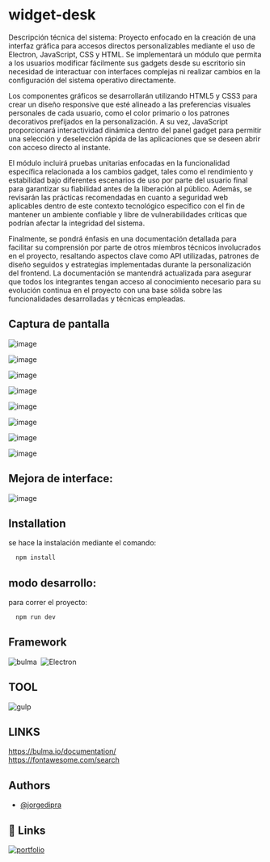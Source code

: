 # widget-desk
Descripción técnica del sistema: Proyecto enfocado en la creación de una interfaz gráfica para accesos directos personalizables mediante el uso de Electron, JavaScript, CSS y HTML. Se implementará un módulo que permita a los usuarios modificar fácilmente sus gadgets desde su escritorio sin necesidad de interactuar con interfaces complejas ni realizar cambios en la configuración del sistema operativo directamente.

Los componentes gráficos se desarrollarán utilizando HTML5 y CSS3 para crear un diseño responsive que esté alineado a las preferencias visuales personales de cada usuario, como el color primario o los patrones decorativos prefijados en la personalización. A su vez, JavaScript proporcionará interactividad dinámica dentro del panel gadget para permitir una selección y deselección rápida de las aplicaciones que se deseen abrir con acceso directo al instante.

El módulo incluirá pruebas unitarias enfocadas en la funcionalidad específica relacionada a los cambios gadget, tales como el rendimiento y estabilidad bajo diferentes escenarios de uso por parte del usuario final para garantizar su fiabilidad antes de la liberación al público. Además, se revisarán las prácticas recomendadas en cuanto a seguridad web aplicables dentro de este contexto tecnológico específico con el fin de mantener un ambiente confiable y libre de vulnerabilidades críticas que podrían afectar la integridad del sistema.

Finalmente, se pondrá énfasis en una documentación detallada para facilitar su comprensión por parte de otros miembros técnicos involucrados en el proyecto, resaltando aspectos clave como API utilizadas, patrones de diseño seguidos y estrategias implementadas durante la personalización del frontend. La documentación se mantendrá actualizada para asegurar que todos los integrantes tengan acceso al conocimiento necesario para su evolución continua en el proyecto con una base sólida sobre las funcionalidades desarrolladas y técnicas empleadas.

## Captura de pantalla

![image](https://github.com/user-attachments/assets/be39df49-1752-4014-a126-eae3f0858bd8)

![image](https://github.com/user-attachments/assets/4d85b87f-06d2-441c-9378-40e692a51edf)

![image](https://github.com/user-attachments/assets/dd97a3ba-fffa-4dc4-be25-04ff66faadf3)

![image](https://github.com/user-attachments/assets/da536528-5353-4363-ae40-64783b2c5e46)

![image](https://github.com/user-attachments/assets/ddeddb9b-c432-4d0f-8f7e-36cf1b4b0de4)

![image](https://github.com/user-attachments/assets/2d855bfc-680f-4c6e-a29a-93e6337e8735)

![image](https://github.com/user-attachments/assets/1d9e51d6-8719-4780-9302-604fb37a880b)

![image](https://github.com/user-attachments/assets/8433b70a-1f1d-4943-81fb-31cccbc03e02)

## Mejora de interface:
![image](https://github.com/user-attachments/assets/331e8b45-4272-41b2-a355-1b75f300f679)






## Installation
se hace la instalación mediante el comando:
```bash
  npm install
```
## modo desarrollo:
para correr el proyecto:
```bash
  npm run dev
```
## Framework 
![bulma](https://img.shields.io/badge/bulma-%23008080.svg?style=for-the-badge&logo=bulma&logoColor=white)&nbsp; ![Electron](https://img.shields.io/badge/Electron-%23303143.svg?style=for-the-badge&logo=Electron&logoColor=white)&nbsp;

## TOOL
![gulp](https://img.shields.io/badge/gulp-%23e14a4d.svg?style=for-the-badge&logo=gulp&logoColor=white)&nbsp; 

## LINKS
https://bulma.io/documentation/  
https://fontawesome.com/search

## Authors

- [@jorgedipra](https://jorgedipra.github.io/)



## 🔗 Links
[![portfolio](https://img.shields.io/badge/my_portfolio-000?style=for-the-badge&logo=ko-fi&logoColor=white)](https://jorgedipra.github.io/)
